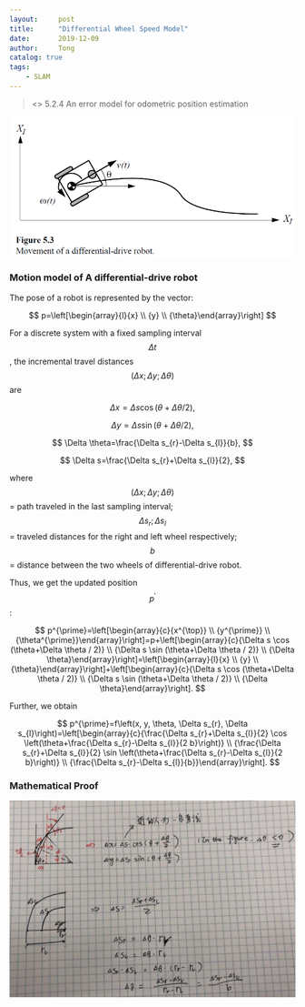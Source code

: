 ```yaml
---
layout:     post
title:      "Differential Wheel Speed Model"
date:       2019-12-09
author:     Tong
catalog: true
tags:
    - SLAM
---
```


> <<Introduction to autonomous mobile robots>> 5.2.4 An error model for odometric position estimation


![](https://raw.githubusercontent.com/TongLing916/tongling916.github.io/master/img/differential_drive_robot.PNG?token=AEVZO3O626Q3I6J57ULZGE26PKX3W)


### Motion model of A differential-drive robot

The pose of a robot is represented by the vector:

$$
p=\left[\begin{array}{l}{x} \\ {y} \\ {\theta}\end{array}\right]
$$

For a discrete system with a fixed sampling interval $$\Delta t$$, the incremental travel distances $$
(\Delta x ; \Delta y ; \Delta \theta)
$$ are

$$
\Delta x=\Delta s \cos (\theta+\Delta \theta / 2),
$$

$$
\Delta y=\Delta s \sin (\theta+\Delta \theta / 2),
$$

$$
\Delta \theta=\frac{\Delta s_{r}-\Delta s_{l}}{b},
$$

$$
\Delta s=\frac{\Delta s_{r}+\Delta s_{l}}{2},
$$

where
$$
(\Delta x ; \Delta y ; \Delta \theta)
$$ = path traveled in the last sampling interval;
$$
\Delta s_{r} ; \Delta s_{l}
$$ = traveled distances for the right and left wheel respectively;
$$
b
$$ = distance between the two wheels of differential-drive robot.

Thus, we get the updated position $$p^{\prime}$$:

$$
p^{\prime}=\left[\begin{array}{c}{x^{\top}} \\ {y^{\prime}} \\ {\theta^{\prime}}\end{array}\right]=p+\left[\begin{array}{c}{\Delta s \cos (\theta+\Delta \theta / 2)} \\ {\Delta s \sin (\theta+\Delta \theta / 2)} \\ {\Delta \theta}\end{array}\right]=\left[\begin{array}{l}{x} \\ {y} \\ {\theta}\end{array}\right]+\left[\begin{array}{c}{\Delta s \cos (\theta+\Delta \theta / 2)} \\ {\Delta s \sin (\theta+\Delta \theta / 2)} \\ {\Delta \theta}\end{array}\right].
$$

Further, we obtain

$$
p^{\prime}=f\left(x, y, \theta, \Delta s_{r}, \Delta s_{l}\right)=\left[\begin{array}{c}{\frac{\Delta s_{r}+\Delta s_{l}}{2} \cos \left(\theta+\frac{\Delta s_{r}-\Delta s_{l}}{2 b}\right)} \\ {\frac{\Delta s_{r}+\Delta s_{l}}{2} \sin \left(\theta+\frac{\Delta s_{r}-\Delta s_{l}}{2 b}\right)} \\ {\frac{\Delta s_{r}-\Delta s_{l}}{b}}\end{array}\right].
$$

### Mathematical Proof

![](https://raw.githubusercontent.com/TongLing916/tongling916.github.io/master/img/proof_of_differential_model.PNG?token=AEVZO3IRRUVF6GVLBS5TWN26PKX6Q)
